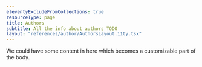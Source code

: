 ```yaml
---
eleventyExcludeFromCollections: true
resourceType: page
title: Authors
subtitle: All the info about authors TODO
layout: "references/author/AuthorsLayout.11ty.tsx"
---
```


We could have some content in here which becomes a customizable part of the body.